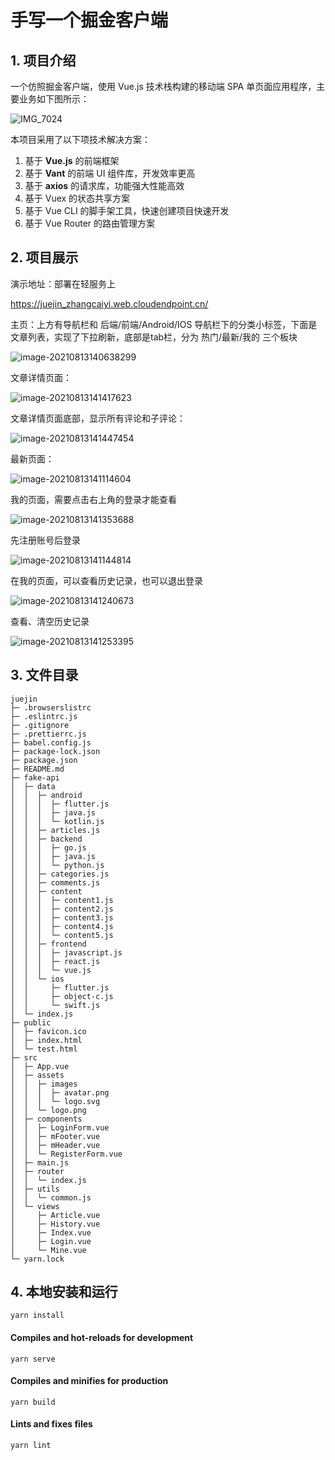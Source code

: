 # 手写一个掘金客户端

## 1. 项目介绍

一个仿照掘金客户端，使用 Vue.js 技术栈构建的移动端 SPA 单页面应用程序，主要业务如下图所示：

![IMG_7024](https://caiyiimg.oss-cn-shanghai.aliyuncs.com/typora/20210813142202.PNG)

本项目采用了以下项技术解决方案：

1. 基于 **Vue.js** 的前端框架
2. 基于 **Vant** 的前端 UI 组件库，开发效率更高
3. 基于 **axios** 的请求库，功能强大性能高效
4. 基于 Vuex 的状态共享方案
5. 基于 Vue CLI 的脚手架工具，快速创建项目快速开发
6. 基于 Vue Router 的路由管理方案

## 2. 项目展示

演示地址：部署在轻服务上

https://juejin_zhangcaiyi.web.cloudendpoint.cn/

主页：上方有导航栏和 后端/前端/Android/IOS 导航栏下的分类小标签，下面是文章列表，实现了下拉刷新，底部是tab栏，分为 热门/最新/我的 三个板块

![image-20210813140638299](https://caiyiimg.oss-cn-shanghai.aliyuncs.com/typora/20210813143841.png)

文章详情页面：

![image-20210813141417623](C:\Users\lenovo\AppData\Roaming\Typora\typora-user-images\image-20210813141417623.png)

文章详情页面底部，显示所有评论和子评论：

![image-20210813141447454](https://caiyiimg.oss-cn-shanghai.aliyuncs.com/typora/20210813143845.png)

最新页面：

![image-20210813141114604](https://caiyiimg.oss-cn-shanghai.aliyuncs.com/typora/20210813143848.png)

我的页面，需要点击右上角的登录才能查看

![image-20210813141353688](https://caiyiimg.oss-cn-shanghai.aliyuncs.com/typora/20210813143851.png)

先注册账号后登录

![image-20210813141144814](C:\Users\lenovo\AppData\Roaming\Typora\typora-user-images\image-20210813141144814.png)

在我的页面，可以查看历史记录，也可以退出登录

![image-20210813141240673](https://caiyiimg.oss-cn-shanghai.aliyuncs.com/typora/20210813143854.png)

查看、清空历史记录

![image-20210813141253395](C:\Users\lenovo\AppData\Roaming\Typora\typora-user-images\image-20210813141253395.png)



## 3. 文件目录

```
juejin
├─ .browserslistrc
├─ .eslintrc.js
├─ .gitignore
├─ .prettierrc.js
├─ babel.config.js
├─ package-lock.json
├─ package.json
├─ README.md
├─ fake-api
│  ├─ data
│  │  ├─ android
│  │  │  ├─ flutter.js
│  │  │  ├─ java.js
│  │  │  └─ kotlin.js
│  │  ├─ articles.js
│  │  ├─ backend
│  │  │  ├─ go.js
│  │  │  ├─ java.js
│  │  │  └─ python.js
│  │  ├─ categories.js
│  │  ├─ comments.js
│  │  ├─ content
│  │  │  ├─ content1.js
│  │  │  ├─ content2.js
│  │  │  ├─ content3.js
│  │  │  ├─ content4.js
│  │  │  └─ content5.js
│  │  ├─ frontend
│  │  │  ├─ javascript.js
│  │  │  ├─ react.js
│  │  │  └─ vue.js
│  │  └─ ios
│  │     ├─ flutter.js
│  │     ├─ object-c.js
│  │     └─ swift.js
│  └─ index.js
├─ public
│  ├─ favicon.ico
│  ├─ index.html
│  └─ test.html
├─ src
│  ├─ App.vue
│  ├─ assets
│  │  ├─ images
│  │  │  ├─ avatar.png
│  │  │  └─ logo.svg
│  │  └─ logo.png
│  ├─ components
│  │  ├─ LoginForm.vue
│  │  ├─ mFooter.vue
│  │  ├─ mHeader.vue
│  │  └─ RegisterForm.vue
│  ├─ main.js
│  ├─ router
│  │  └─ index.js
│  ├─ utils
│  │  └─ common.js
│  └─ views
│     ├─ Article.vue
│     ├─ History.vue
│     ├─ Index.vue
│     ├─ Login.vue
│     └─ Mine.vue
└─ yarn.lock

```

## 4. 本地安装和运行

```
yarn install
```

#### Compiles and hot-reloads for development

```
yarn serve
```

#### Compiles and minifies for production

```
yarn build
```

#### Lints and fixes files

```
yarn lint
```

